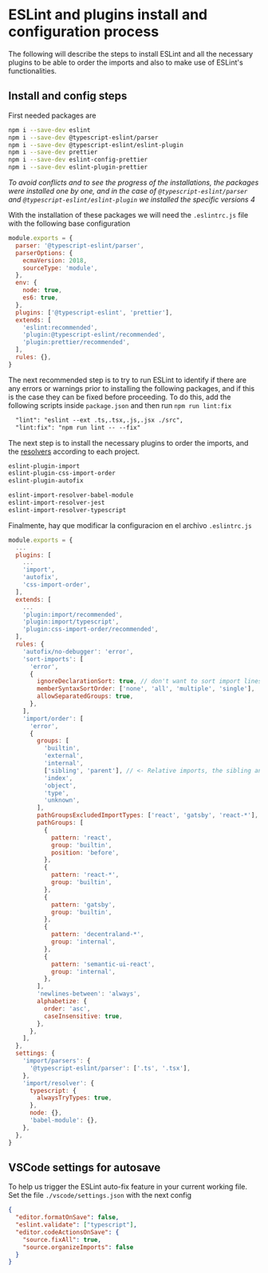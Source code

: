 # ESLint and plugins install and configuration process

The following will describe the steps to install ESLint and all the necessary plugins to be able to order the imports and also to make use of ESLint's functionalities.

## Install and config steps

First needed packages are

```bash
npm i --save-dev eslint
npm i --save-dev @typescript-eslint/parser
npm i --save-dev @typescript-eslint/eslint-plugin
npm i --save-dev prettier
npm i --save-dev eslint-config-prettier
npm i --save-dev eslint-plugin-prettier
```

_To avoid conflicts and to see the progress of the installations, the packages were installed one by one, and in the case of `@typescript-eslint/parser` and `@typescript-eslint/eslint-plugin` we installed the specific versions 4_

With the installation of these packages we will need the `.eslintrc.js` file with the following base configuration

```javascript
module.exports = {
  parser: '@typescript-eslint/parser',
  parserOptions: {
    ecmaVersion: 2018,
    sourceType: 'module',
  },
  env: {
    node: true,
    es6: true,
  },
  plugins: ['@typescript-eslint', 'prettier'],
  extends: [
    'eslint:recommended',
    'plugin:@typescript-eslint/recommended',
    'plugin:prettier/recommended',
  ],
  rules: {},
}
```

The next recommended step is to try to run ESLint to identify if there are any errors or warnings prior to installing the following packages, and if this is the case they can be fixed before proceeding. To do this, add the following scripts inside `package.json` and then run `npm run lint:fix`

```txt
  "lint": "eslint --ext .ts,.tsx,.js,.jsx ./src",
  "lint:fix": "npm run lint -- --fix"
```

The next step is to install the necessary plugins to order the imports, and the [resolvers](https://github.com/import-js/eslint-plugin-import/wiki/Resolvers) according to each project.

```txt
eslint-plugin-import
eslint-plugin-css-import-order
eslint-plugin-autofix

eslint-import-resolver-babel-module
eslint-import-resolver-jest
eslint-import-resolver-typescript
```

Finalmente, hay que modificar la configuracion en el archivo `.eslintrc.js`

```javascript
module.exports = {
  ...
  plugins: [
    ...
    'import',
    'autofix',
    'css-import-order',
  ],
  extends: [
    ...
    'plugin:import/recommended',
    'plugin:import/typescript',
    'plugin:css-import-order/recommended',
  ],
  rules: {
    'autofix/no-debugger': 'error',
    'sort-imports': [
      'error',
      {
        ignoreDeclarationSort: true, // don't want to sort import lines, use eslint-plugin-import instead
        memberSyntaxSortOrder: ['none', 'all', 'multiple', 'single'],
        allowSeparatedGroups: true,
      },
    ],
    'import/order': [
      'error',
      {
        groups: [
          'builtin',
          'external',
          'internal',
          ['sibling', 'parent'], // <- Relative imports, the sibling and parent types they can be mingled together
          'index',
          'object',
          'type',
          'unknown',
        ],
        pathGroupsExcludedImportTypes: ['react', 'gatsby', 'react-*'],
        pathGroups: [
          {
            pattern: 'react',
            group: 'builtin',
            position: 'before',
          },
          {
            pattern: 'react-*',
            group: 'builtin',
          },
          {
            pattern: 'gatsby',
            group: 'builtin',
          },
          {
            pattern: 'decentraland-*',
            group: 'internal',
          },
          {
            pattern: 'semantic-ui-react',
            group: 'internal',
          },
        ],
        'newlines-between': 'always',
        alphabetize: {
          order: 'asc',
          caseInsensitive: true,
        },
      },
    ],
  },
  settings: {
    'import/parsers': {
      '@typescript-eslint/parser': ['.ts', '.tsx'],
    },
    'import/resolver': {
      typescript: {
        alwaysTryTypes: true,
      },
      node: {},
      'babel-module': {},
    },
  },
}
```

## VSCode settings for autosave

To help us trigger the ESLint auto-fix feature in your current working file. Set the file `./vscode/settings.json` with the next config

```json
{
  "editor.formatOnSave": false,
  "eslint.validate": ["typescript"],
  "editor.codeActionsOnSave": {
    "source.fixAll": true,
    "source.organizeImports": false
  }
}
```
